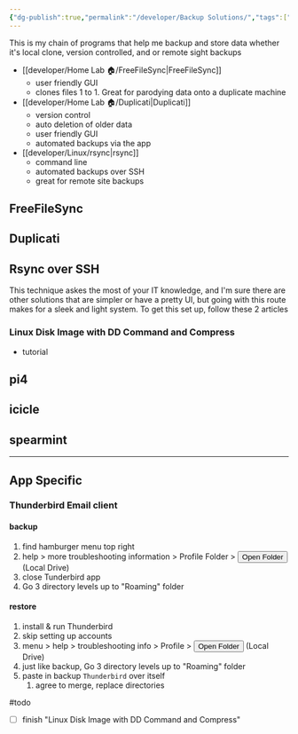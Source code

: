 ```yaml
---
{"dg-publish":true,"permalink":"/developer/Backup Solutions/","tags":["linux","Thunderbird","flstudio","music"]}
---
```




This is my chain of programs that help me backup and store data whether it's local clone, version controlled, and or remote sight backups

- [[developer/Home Lab 🏠/FreeFileSync\|FreeFileSync]]
	- user friendly GUI
	- clones files 1 to 1. Great for parodying data onto a duplicate machine
- [[developer/Home Lab 🏠/Duplicati\|Duplicati]]
	- version control
	- auto deletion of older data
	- user friendly GUI
	- automated backups via the app
- [[developer/Linux/rsync\|rsync]]
	- command line
	- automated backups over SSH
	- great for remote site backups


## FreeFileSync

## Duplicati

## Rsync over SSH

This technique askes the most of your IT knowledge, and I'm sure there are other solutions that are simpler or have a pretty UI, but going with this route makes for a sleek and light system. To get this set up, follow these 2 articles 

### Linux Disk Image with DD Command and Compress
- tutorial

## pi4

## icicle

## spearmint 

---
## App Specific

### Thunderbird Email client
#### backup
1. find hamburger menu top right
2. help > more troubleshooting information > Profile Folder > <button>Open Folder</button> (Local Drive)
3. close Tunderbird app
4. Go 3 directory levels up to "Roaming" folder

#### restore
1. install & run Thunderbird
2. skip setting up accounts
3. menu > help > troubleshooting info > Profile > <button>Open Folder</button> (Local Drive)
4. just like backup, Go 3 directory levels up to "Roaming" folder
5. paste in backup `Thunderbird` over itself
	1. agree to merge, replace directories


#todo
- [ ] finish "Linux Disk Image with DD Command and Compress"
